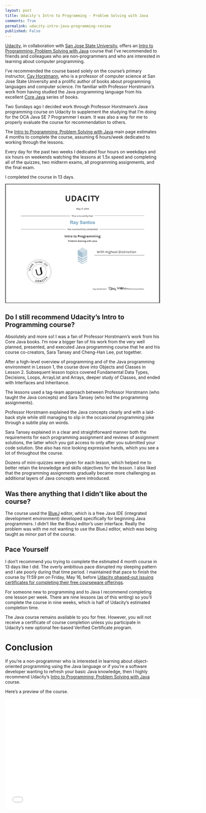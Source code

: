 ```yaml
---
layout: post
title: Udacity's Intro to Programming - Problem Solving with Java 
comments: True
permalink: udacity-intro-java-programming-review
published: False
---
```


[Udacity](http://www.udacity.com), in collaboration with [San Jose State University](http://www.sjsu.edu/), offers an [Intro to Programming: Problem Solving with Java](https://www.udacity.com/course/cs046) course that I’ve recommended to friends and colleagues who are non-programmers and who are interested in learning about computer programming.

I’ve recommended the course based solely on the course’s primary instructor, [Cay Horstmann](http://www.horstmann.com), who is a professor of computer science at San Jose State University and a prolific author of books about programming languages and computer science. I’m familiar with Professor Horstmann’s work from having studied the Java programming language from his excellent [Core Java](http://www.horstmann.com/corejava.html) series of books.

Two Sundays ago I decided work through Professor Horstmann’s Java programming course on Udacity to supplement the studying that I’m doing for the OCA Java SE 7 Programmer I exam. It was also a way for me to properly evaluate the course for recommendation to others.

The [Intro to Programming: Problem Solving with Java](https://www.udacity.com/course/cs046) main page estimates 4 months to complete the course, assuming 6 hours/week dedicated to working through the lessons.

Every day for the past two weeks I dedicated four hours on weekdays and six hours on weekends watching the lessons at 1.5x speed and completing all of the quizzes, two midterm exams, all programming assignments, and the final exam.

I completed the course in 13 days.

![UdacityIntroToProgrammingUsingJava.png](/images/UdacityIntroToProgrammingUsingJava.png)

## Do I still recommend Udacity’s Intro to Programming course?

Absolutely and more so! I was a fan of Professor Horstmann’s work from his Core Java books. I’m now a bigger fan of his work from the very well planned, presented, and executed Java programming course that he and his course co-creators, Sara Tansey and Cheng-Han Lee, put together.

After a high-level overview of programming and of the Java programming environment in Lesson 1, the course dove into Objects and Classes in Lesson 2. Subsequent lesson topics covered Fundamental Data Types, Decisions, Loops, ArrayList and Arrays, deeper study of Classes, and ended with Interfaces and Inheritance.

The lessons used a tag-team approach between Professor Horstmann (who taught the Java concepts) and Sara Tansey (who led the programming assignments).

Professor Horstmann explained the Java concepts clearly and with a laid-back style while still managing to slip in the occasional programming joke through a subtle play on words.

Sara Tansey explained in a clear and straightforward manner both the requirements for each programming assignment and reviews of assignment solutions, the latter which you got access to only after you submitted your code solution. She also has nice looking expressive hands, which you see a lot of throughout the course.

Dozens of mini-quizzes were given for each lesson, which helped me to better retain the knowledge and skills objectives for the lesson. I also liked that the programming assignments gradually became more challenging as additional layers of Java concepts were introduced.

## Was there anything that I didn’t like about the course?

The course used the [BlueJ](http://www.bluej.org/) editor, which is a free Java IDE (integrated development environment) developed specifically for beginning Java programmers. I didn’t like the BlueJ editor’s user interface. Really the problem was with me not wanting to use the BlueJ editor, which was being taught as minor part of the course.

## Pace Yourself

I don’t recommend you trying to complete the estimated 4 month course in 13 days like I did. The overly ambitious pace disrupted my sleeping pattern and I ate poorly during that time period. I maintained that pace to finish the course by 11:59 pm on Friday, May 16, before [Udacity phased-out issuing certificates for completing their free courseware offerings](http://blog.udacity.com/2014/04/phasing-out-certificates-of-free16.html).

For someone new to programming and to Java I recommend completing one lesson per week. There are nine lessons (as of this writing) so you’ll complete the course in nine weeks, which is half of Udacity’s estimated completion time.

The Java course remains available to you for free. However, you will not receive a certificate of course completion unless you participate in Udacity’s new optional  fee-based Verified Certificate program.


# Conclusion

If you’re a non-programmer who is interested in learning about object-oriented programming using the Java language or if you’re a software developer wanting to refresh your basic Java knowledge, then I highly recommend Udacity’s [Intro to Programming: Problem Solving with Java](https://www.udacity.com/course/cs046) course.

Here’s a preview of the course.

<iframe width="640" height="360" src="//www.youtube.com/embed/Wsp5Rrenoq4?feature=player_embedded" frameborder="0" allowfullscreen></iframe>
